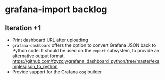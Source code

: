 # grafana-import backlog

## Iteration +1
- Print dashboard URL after uploading
- `grafana-dashboard` offers the option to convert Grafana JSON
  back to Python code. It should be used on the `export` subsystem,
  to provide an alternative output format.
  https://github.com/fzyzcjy/grafana_dashboard_python/tree/master/examples/json_to_python
- Provide support for the Grafana `cog` builder
